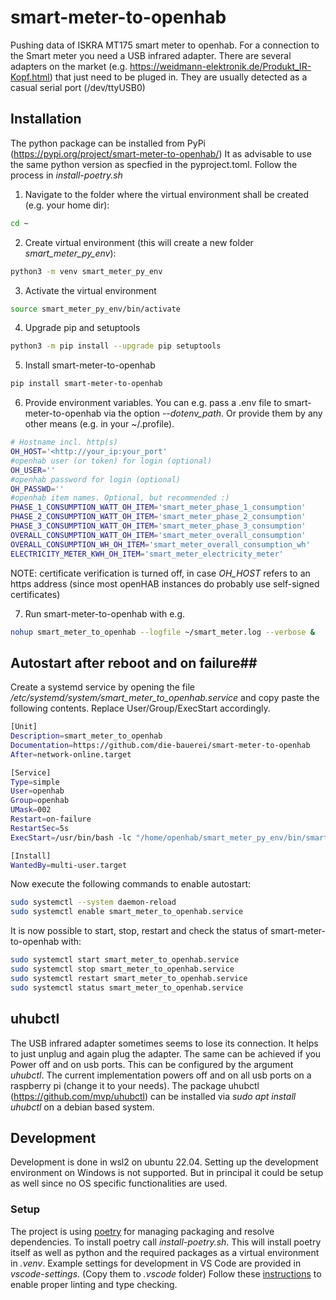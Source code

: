# smart-meter-to-openhab
Pushing data of ISKRA MT175 smart meter to openhab. 
For a connection to the Smart meter you need a USB infrared adapter. There are several adapters on the market (e.g. https://weidmann-elektronik.de/Produkt_IR-Kopf.html) that just need to be pluged in. They are usually detected as a casual serial port (/dev/ttyUSB0)

## Installation ##
The python package can be installed from PyPi (https://pypi.org/project/smart-meter-to-openhab/)
It as advisable to use the same python version as specfied in the pyproject.toml.
Follow the process in *install-poetry.sh* 

1. Navigate to the folder where the virtual environment shall be created (e.g. your home dir):
```bash
cd ~
```
2. Create virtual environment (this will create a new folder *smart_meter_py_env*):
```bash
python3 -m venv smart_meter_py_env
```
3. Activate the virtual environment
```bash
source smart_meter_py_env/bin/activate
```
4. Upgrade pip and setuptools
```bash
python3 -m pip install --upgrade pip setuptools
```
5. Install smart-meter-to-openhab
```bash
pip install smart-meter-to-openhab
```
6. Provide environment variables. You can e.g. pass a .env file to smart-meter-to-openhab via the option *--dotenv_path*. Or provide them by any other means (e.g. in your ~/.profile).
```bash
# Hostname incl. http(s)
OH_HOST='<http://your_ip:your_port'
#openhab user (or token) for login (optional)
OH_USER=''
#openhab password for login (optional)
OH_PASSWD=''
#openhab item names. Optional, but recommended :) 
PHASE_1_CONSUMPTION_WATT_OH_ITEM='smart_meter_phase_1_consumption'
PHASE_2_CONSUMPTION_WATT_OH_ITEM='smart_meter_phase_2_consumption'
PHASE_3_CONSUMPTION_WATT_OH_ITEM='smart_meter_phase_3_consumption'
OVERALL_CONSUMPTION_WATT_OH_ITEM='smart_meter_overall_consumption'
OVERALL_CONSUMPTION_WH_OH_ITEM='smart_meter_overall_consumption_wh'
ELECTRICITY_METER_KWH_OH_ITEM='smart_meter_electricity_meter'
```
NOTE: certificate verification is turned off, in case *OH_HOST* refers to an https address (since most openHAB instances do probably use self-signed certificates)  

7. Run smart-meter-to-openhab with e.g.
```bash
nohup smart_meter_to_openhab --logfile ~/smart_meter.log --verbose &
```

## Autostart after reboot and on failure##
Create a systemd service by opening the file */etc/systemd/system/smart_meter_to_openhab.service* and copy paste the following contents. Replace User/Group/ExecStart accordingly. 
```bash
[Unit]
Description=smart_meter_to_openhab
Documentation=https://github.com/die-bauerei/smart-meter-to-openhab
After=network-online.target

[Service]
Type=simple
User=openhab
Group=openhab
UMask=002
Restart=on-failure
RestartSec=5s
ExecStart=/usr/bin/bash -lc "/home/openhab/smart_meter_py_env/bin/smart_meter_to_openhab --logfile /home/openhab/smart_meter.log --verbose"

[Install]
WantedBy=multi-user.target
```

Now execute the following commands to enable autostart:
```bash
sudo systemctl --system daemon-reload
sudo systemctl enable smart_meter_to_openhab.service
```

It is now possible to start, stop, restart and check the status of smart-meter-to-openhab with:
```bash
sudo systemctl start smart_meter_to_openhab.service
sudo systemctl stop smart_meter_to_openhab.service
sudo systemctl restart smart_meter_to_openhab.service
sudo systemctl status smart_meter_to_openhab.service
```

## uhubctl ##
The USB infrared adapter sometimes seems to lose its connection. It helps to just unplug and again plug the adapter. The same can be achieved if you Power off and on usb ports. This can be configured by the argument *uhubctl*. The current implementation powers off and on all usb ports on a raspberry pi (change it to your needs). The package uhubctl (https://github.com/mvp/uhubctl) can be installed via *sudo apt install uhubctl* on a debian based system.

## Development ##
Development is done in wsl2 on ubuntu 22.04.
Setting up the development environment on Windows is not supported. But in principal it could be setup as well since no OS specific functionalities are used.

### Setup ###
The project is using [poetry](https://python-poetry.org/) for managing packaging and resolve dependencies.
To install poetry call *install-poetry.sh*. This will install poetry itself as well as python and the required packages as a virtual environment in *.venv*.
Example settings for development in VS Code are provided in *vscode-settings*. (Copy them to *.vscode* folder)
Follow these [instructions](https://docs.pydantic.dev/latest/integrations/visual_studio_code/) to enable proper linting and type checking. 